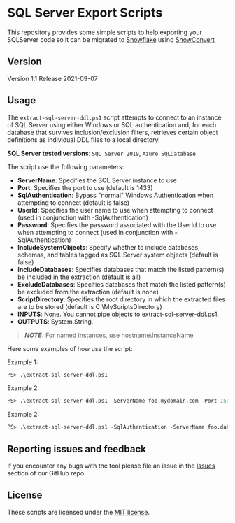 # SQL Server Export Scripts

This repository provides some simple scripts to help exporting your SQLServer code so it can be migrated to [Snowflake](https://www.snowflake.com/) using [SnowConvert](https://www.mobilize.net/products/database-migrations/snowconvert)

## Version

Version 1.1 
Release 2021-09-07

## Usage

The `extract-sql-server-ddl.ps1` script attempts to connect to an instance of SQL Server using either Windows or SQL authentication and, for each database that survives inclusion/exclusion filters, retrieves certain object definitions as individual DDL files to a local directory. 

**SQL Server tested versions**: `SQL Server 2019`, `Azure SQLDatabase`

The script use the following parameters:

* **ServerName**: Specifies the SQL Server instance to use
* **Port**: Specifies the port to use (default is 1433)
* **SqlAuthentication**: Bypass "normal" Windows Authentication when attempting to connect (default is false)
* **UserId**: Specifies the user name to use when attempting to connect (used in conjunction with -SqlAuthentication)
* **Password**: Specifies the password associated with the UserId to use when attempting to connect (used in conjunction with -SqlAuthentication)
* **IncludeSystemObjects**: Specify whether to include databases, schemas, and tables tagged as SQL Server system objects (default is false)
* **IncludeDatabases**: Specifies databases that match the listed pattern(s) be included in the extraction (default is all)
* **ExcludeDatabases**: Specifies databases that match the listed pattern(s) be excluded from the extraction (default is none)
* **ScriptDirectory**: Specifies the root directory in which the extracted files are to be stored (default is C:\MyScriptsDirectory)
* **INPUTS**: None.  You cannot pipe objects to extract-sql-server-ddl.ps1.
* **OUTPUTS**: System.String.

> **_NOTE:_**  For named instances, use  hostname\InstanceName

Here some examples of how use the script:

Example 1:

```ps
PS> .\extract-sql-server-ddl.ps1
```

Example 2:

```ps
PS> .\extract-sql-server-ddl.ps1 -ServerName foo.mydomain.com -Port 1500
```

Example 2:

```ps
PS> .\extract-sql-server-ddl.ps1 -SqlAuthentication -ServerName foo.database.windows.net
```



## Reporting issues and feedback

If you encounter any bugs with the tool please file an issue in the
[Issues](https://github.com/MobilizeNet/SnowConvertDDLExportScripts/issues) section of our GitHub repo.

## License

These scripts are licensed under the [MIT license](https://github.com/MobilizeNet/SnowConvertDDLExportScripts/blob/main/SQLServer/LICENSE.txt).
